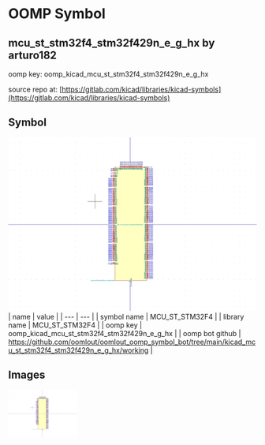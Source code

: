 # OOMP Symbol  
## mcu_st_stm32f4_stm32f429n_e_g_hx  by arturo182  
  
oomp key: oomp_kicad_mcu_st_stm32f4_stm32f429n_e_g_hx  
  
source repo at: [https://gitlab.com/kicad/libraries/kicad-symbols](https://gitlab.com/kicad/libraries/kicad-symbols)  
## Symbol  
  
[![working.png](working_600.png)](working.png)  
| name | value | 
| --- | --- | 
| symbol name | MCU_ST_STM32F4 | 
| library name | MCU_ST_STM32F4 | 
| oomp key | oomp_kicad_mcu_st_stm32f4_stm32f429n_e_g_hx | 
| oomp bot github | https://github.com/oomlout/oomlout_oomp_symbol_bot/tree/main/kicad_mcu_st_stm32f4_stm32f429n_e_g_hx/working | 
## Images  
  
[![working.png](working_140.png)](working.png)  
